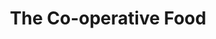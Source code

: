 ---
title: "The Co-operative Food"
url: /birmingham/the-co-operative-food-dads-lane/
shop: supermarket
---